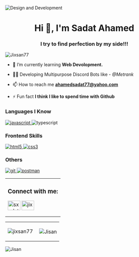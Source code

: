 ![Design and Development](https://media.discordapp.net/attachments/869493229018546176/911516949572386846/Jixsan77.gif?width=1352&height=676)
<h1 align="center">Hi 👋, I'm Sadat Ahamed</h1>
<h3 align="center">I try to find perfection by my side!!!</h3>

<p align="left"> <img src="https://komarev.com/ghpvc/?username=jixsan77&label=Profile%20views&color=0e75b6&style=flat" alt="Jixsan77" /> </p>

- 🌱 I’m currently learning **Web Devolopment.**

- 👨‍💻 Developing Multipurpose Discord Bots like - *@Metrank*

- 📫 How to reach me **ahamedsadat77@yahoo.com**

- ⚡ Fun fact **I think I like to spend time with Github**

<h3 align="left">Languages I Know</h3>
<p align="left">
<a href="https://developer.mozilla.org/en-US/docs/Web/Java" target="_blank"> 
<img src="https://img.shields.io/badge/JavaScript-F7DF1E?style=for-the-badge&logo=javascript&logoColor=black" alt="javascript" /> </a> 
<img src="https://img.shields.io/badge/TypeScript-1572B6?style=for-the-badge&logo=typescript&logoColor=black" alt="typescript" /> </a> 

</p> 

<h3 align="left">Frontend Skills</h3>
<p align="left">
<a href="https://www.w3.org/html/" target="_blank"> <img src="https://img.shields.io/badge/HTML5-E34F26?style=for-the-badge&logo=html5&logoColor=white" alt="html5" /> </a>
<a href="https://www.w3schools.com/css/" target="_blank"> <img src="https://img.shields.io/badge/CSS3-1572B6?style=for-the-badge&logo=css3&logoColor=white" alt="css3" /> </a>

</p>

<h3 align="left">Others</h3>
<p align="left">
<a href="https://git-scm.com/" target="_blank"> <img src="https://img.shields.io/badge/Git-F05032?style=for-the-badge&logo=git&logoColor=white" alt="git" /> </a>
<a href="https://code.visualstudio.com" target="_blank"> <img src="https://img.shields.io/badge/VS_Code-0078D4?style=for-the-badge&logo=visual%20studio%20code&logoColor=white" alt="postman" /> </a>
</p>


<table>
 <tr>
  <td><h3 align="left">Connect with me:</h3>
<p align="left">
 

<a href="https://instagram.com/sxadat.77_" target="blank"><img align="center" src="https://raw.githubusercontent.com/rahuldkjain/github-profile-readme-generator/master/src/images/icons/Social/instagram.svg" alt="sxadat77" height="30" width="40" /></a>
<a href="https://www.youtube.com/c/jixsan77" target="blank"><img align="center" src="https://raw.githubusercontent.com/rahuldkjain/github-profile-readme-generator/master/src/images/icons/Social/youtube.svg" alt="jixsan77" height="30" width="40" /></a>

   </p></td>
 </tr>
 </table>






 <table>
        <tr>
           <td><p><img align="center" src="https://github-readme-streak-stats.herokuapp.com/?user=jixsan77&" alt="jixsan77" /></p></td>
            <td><p>&nbsp;<img align="center" src="https://github-readme-stats.vercel.app/api?username=Jixsan77&show_icons=true&locale=en" alt="Jisan" /></p></td>
        </tr>
    </table>


<p><img align="left" src="https://github-readme-stats.vercel.app/api/top-langs?username=Jixsan77&show_icons=true&locale=en&layout=compact" alt="Jisan" /></p>




